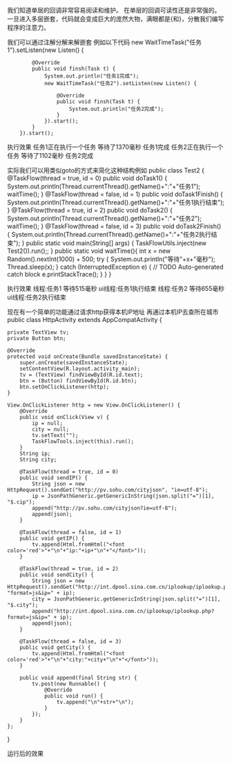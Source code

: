 我们知道单层的回调非常容易阅读和维护。
在单层的回调可读性还是非常强的。
一旦进入多层嵌套，代码就会变成巨大的庞然大物，满眼都是{和}，分散我们编写程序的注意力。

我们可以通过注解分解来解嵌套
例如以下代码
new WaitTimeTask("任务1").setListen(new Listen() {

			@Override
			public void finsh(Task t) {
				System.out.println("任务1完成");
				new WaitTimeTask("任务2").setListen(new Listen() {

					@Override
					public void finsh(Task t) {
						System.out.println("任务2完成");
					}
				}).start();
			}
		}).start();
执行效果
任务1正在执行一个任务
等待了1370毫秒
任务1完成
任务2正在执行一个任务
等待了1102毫秒
任务2完成

实际我们可以用类似goto的方式来简化这种结构例如
public class Test2 {
	@TaskFlow(thread = true, id = 0)
	public void doTask1() {
		System.out.println(Thread.currentThread().getName()+":"+"任务1");
		waitTime();
	}
	@TaskFlow(thread = false, id = 1)
	public void doTask1Finish() {
		System.out.println(Thread.currentThread().getName()+":"+"任务1执行结束");
	}
	@TaskFlow(thread = true, id = 2)
	public void doTask2() {
		System.out.println(Thread.currentThread().getName()+":"+"任务2");
		waitTime();
	}
	@TaskFlow(thread = false, id = 3)
	public void doTask2Finish() {
		System.out.println(Thread.currentThread().getName()+":"+"任务2执行结束");
	}
	public static void main(String[] args) {
		TaskFlowUtils.inject(new Test2()).run();;
	}
	public static void waitTime(){
		int x = new Random().nextInt(1000) + 500;
		try {
			System.out.println("等待"+x+"毫秒");
			Thread.sleep(x);
		} catch (InterruptedException e) {
			// TODO Auto-generated catch block
			e.printStackTrace();
		}
	}
}

执行效果
线程:任务1
等待515毫秒
ui线程:任务1执行结束
线程:任务2
等待655毫秒
ui线程:任务2执行结束

现在有一个简单的功能通过请求http获得本机IP地址
再通过本机IP去查所在城市
public class HttpActivity extends AppCompatActivity {

    private TextView tv;
    private Button btn;

    @Override
    protected void onCreate(Bundle savedInstanceState) {
        super.onCreate(savedInstanceState);
        setContentView(R.layout.activity_main);
        tv = (TextView) findViewById(R.id.text);
        btn = (Button) findViewById(R.id.btn);
        btn.setOnClickListener(http);
    }

    View.OnClickListener http = new View.OnClickListener() {
        @Override
        public void onClick(View v) {
            ip = null;
            city = null;
            tv.setText("");
            TaskFlowTools.inject(this).run();
        }
        String ip;
        String city;

        @TaskFlow(thread = true, id = 0)
        public void sendIP() {
            String json = new HttpRequest().sendGet("http://pv.sohu.com/cityjson", "ie=utf-8");
            ip = JsonPathGeneric.getGenericInString(json.split("=")[1], "$.cip");
            append("http://pv.sohu.com/cityjson?ie=utf-8");
            append(json);
        }

        @TaskFlow(thread = false, id = 1)
        public void getIP() {
            tv.append(Html.fromHtml("<font color='red'>"+"\n"+"ip:"+ip+"\n"+"</font>"));
        }

        @TaskFlow(thread = true, id = 2)
        public void sendCity() {
            String json = new HttpRequest().sendGet("http://int.dpool.sina.com.cn/iplookup/iplookup.php", "format=js&ip=" + ip);
            city = JsonPathGeneric.getGenericInString(json.split("=")[1], "$.city");
            append("http://int.dpool.sina.com.cn/iplookup/iplookup.php?format=js&ip=" + ip);
            append(json);
        }

        @TaskFlow(thread = false, id = 3)
        public void getCity() {
            tv.append(Html.fromHtml("<font color='red'>"+"\n"+"city:"+city+"\n"+"</font>"));
        }

        public void append(final String str) {
            tv.post(new Runnable() {
                @Override
                public void run() {
                    tv.append("\n"+str+"\n");
                }
            });
        }
    };


}

运行后的效果


